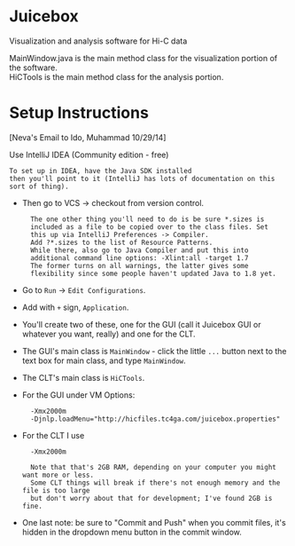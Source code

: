 Juicebox
========

Visualization and analysis software for Hi-C data

MainWindow.java is the main method class for the visualization portion of the software.  
HiCTools is the main method class for the analysis portion.


Setup Instructions
========

[Neva's Email to Ido, Muhammad  10/29/14]

Use IntelliJ IDEA (Community edition - free)

    To set up in IDEA, have the Java SDK installed
    then you'll point to it (IntelliJ has lots of documentation on this sort of thing).  

* Then go to VCS -> checkout from version control.

        The one other thing you'll need to do is be sure *.sizes is
        included as a file to be copied over to the class files. Set
        this up via IntelliJ Preferences -> Compiler.
        Add ?*.sizes to the list of Resource Patterns.
        While there, also go to Java Compiler and put this into
        additional command line options: -Xlint:all -target 1.7
        The former turns on all warnings, the latter gives some
        flexibility since some people haven't updated Java to 1.8 yet.

* Go to `Run` -> `Edit Configurations`.
* Add with `+` sign, `Application`.
* You'll create two of these, one for the GUI (call it Juicebox GUI or whatever you want, really) and one for the CLT.
* The GUI's main class is `MainWindow` - click the little `...` button next to the text box for main class, and type `MainWindow`.
* The CLT's main class is `HiCTools`.  
* For the GUI under VM Options:

        -Xmx2000m
        -Djnlp.loadMenu="http://hicfiles.tc4ga.com/juicebox.properties"

* For the CLT I use 

        -Xmx2000m

        Note that that's 2GB RAM, depending on your computer you might want more or less.
        Some CLT things will break if there's not enough memory and the file is too large
        but don't worry about that for development; I've found 2GB is fine.

* One last note: be sure to "Commit and Push" when you commit files, it's hidden in the dropdown menu button in the
commit window.
